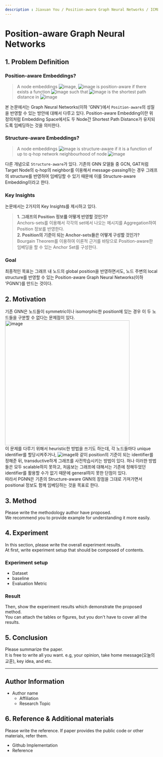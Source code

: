 ```yaml
---
description : Jiaxuan You / Position-aware Graph Neural Networks / ICML(2019)   
---
```


# **Position-aware Graph Neural Networks** 

## **1. Problem Definition**  

### **Position-aware Embeddings?**  
> A node embeddings ![image](https://user-images.githubusercontent.com/37684658/170816681-ba80b5bc-f1d6-44f0-9460-876beb04c206.png), ![image](https://user-images.githubusercontent.com/37684658/170816652-56863385-a6d2-4f5f-8232-3324fb2ac266.png) is position-aware if there exists a function ![image](https://user-images.githubusercontent.com/37684658/170816760-535d4ffb-9751-463e-b942-2bda93f053c4.png)
 such that ![image](https://user-images.githubusercontent.com/37684658/170816830-acf0d219-a7ee-46c0-b6ca-cd2835074ad6.png) is the shortest path distance in  ![image](https://user-images.githubusercontent.com/37684658/170816866-78e1693a-7494-4fd8-a461-a951ed16fc18.png)

본 논문에서는 Graph Neural Networks(이하 'GNN')에서 `Position-aware`의 성질을 반영할 수 있는 방안에 대해서 다루고 있다. Position-aware Embedding이란 위 정의처럼 Embedding Space에서도 두 Node간 Shortest Path Distance가 유지되도록 임베딩하는 것을 의미한다. 

### **Structure-aware Embeddings?**  
> A node embeddings ![image](https://user-images.githubusercontent.com/37684658/170817257-57a8be48-cdb9-4057-8dd8-58a9e4a759ed.png) is structure-aware if it is a function of up to q-hop network neighbourhood of node ![image](https://user-images.githubusercontent.com/37684658/170817276-c3f366e3-648e-496d-8741-7b0b67097a82.png)

다른 개념으로 `Structure-aware`가 있다. 기존의 GNN 모델들 중 GCN, GAT처럼 Target Node의 q-hop의 neighbor를 이용해서 message-passing하는 경우 그래프의 structure를 반영하여 임베딩할 수 있기 때문에 이를 Structure-aware Embedding이라고 한다.  

### Key Insights  
논문에서는 2가지의 Key Insights를 제시하고 있다.  
> **1. 그래프의 Position 정보를 어떻게 반영할 것인가?**  
 Anchors-sets를 이용해서 각각의 set에서 나오는 메시지를 Aggregation하여 Position 정보를 반영한다.  
> **2. Position의 기준이 되는 Anchor-sets들은 어떻게 구성할 것인가?**  
 Bourgain Theorem를 이용하여 이론적 근거를 바탕으로 Position-aware한 임베딩을 할 수 있는 Anchor Set를 구성한다.  

### Goal  
최종적인 목표는 그래프 내 노드의 global position을 반영하면서도, 노드 주변의 local structure를 반영할 수 있는 Position-aware Graph Neural Networks(이하 'PGNN')를 만드는 것이다.

## **2. Motivation**  

기존 GNN은 노드들이 symmetric이나 isomorphic한 position에 있는 경우 이 두 노드들을 구분할 수 없다는 문제점이 있다. 
<img width="410" alt="image" src="https://user-images.githubusercontent.com/37684658/170819612-0958ee85-f6f8-4b64-b188-3b85b5fc1545.png">  
이 문제를 다루기 위해서 heuristic한 방법을 쓰기도 하는데, 각 노드들마다 unique identifier를 할당시켜주거나, ![image](https://user-images.githubusercontent.com/37684658/170819647-485151fa-8061-4b9f-b6db-55fd2b8c07a1.png)와 같이 position의 기준이 되는 identifier를 정해준 뒤, transductive하게 그래프를 사전학습시키는 방법이 있다. 허나 이러한 방법들은 모두 scalable하지 못하고, 처음보는 그래프에 대해서는 기존에 정해두었던 identifier를 활용할 수가 없기 때문에 general하지 못한 단점이 있다.  
따라서 PGNN은 기존의 Structure-aware GNN의 장점을 그대로 가져가면서 positional 정보도 함께 임베딩하는 것을 목표로 한다.  


## **3. Method**  

Please write the methodology author have proposed.  
We recommend you to provide example for understanding it more easily.  

## **4. Experiment**  

In this section, please write the overall experiment results.  
At first, write experiment setup that should be composed of contents.  

### **Experiment setup**  
* Dataset  
* baseline  
* Evaluation Metric  

### **Result**  
Then, show the experiment results which demonstrate the proposed method.  
You can attach the tables or figures, but you don't have to cover all the results.  
  



## **5. Conclusion**  

Please summarize the paper.  
It is free to write all you want. e.g, your opinion, take home message(오늘의 교훈), key idea, and etc.

---  
## **Author Information**  

* Author name  
    * Affiliation  
    * Research Topic

## **6. Reference & Additional materials**  

Please write the reference. If paper provides the public code or other materials, refer them.  

* Github Implementation  
* Reference  


